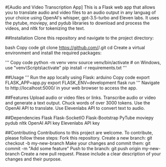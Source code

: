 #[Audio and Video Transcription App]
This is a Flask web app that allows you to translate audio and video files to an audio output in any languag of your choice using OpenAI's whisper, gpt-3.5-turbo and Eleven labs. It uses the pytube, moviepy, and pydub libraries to download and process the videos, and nltk for tokenizing the text.

##Installation
Clone this repository and navigate to the project directory:

bash
Copy code
git clone https://github.com/<username>/<project-name>.git
cd <project-name>
Create a virtual environment and install the required packages:

'''
Copy code
python -m venv venv
source venv/bin/activate  # on Windows, use "venv\Scripts\activate"
pip install -r requirements.txt
'''
  
##Usage
'''
Run the app locally using Flask:
arduino
Copy code
export FLASK_APP=app.py
export FLASK_ENV=development
flask run
'''
Navigate to http://localhost:5000/ in your web browser to access the app.

##Features
Upload audio or video files or links.
Transcribe audio or video and generate a text output.
Chuck words of over 3000 tokens.
Use the OpenAI API to translate.
Use Elevenlabs API to convert text to audio.

##Dependencies
Flask
Flask-SocketIO
Flask-Bootstrap
PyTube
moviepy
pydub
nltk
OpenAI API key
Elevenlabs API key

##Contributing
Contributions to this project are welcome. To contribute, please follow these steps:
Fork this repository.
Create a new branch: git checkout -b my-new-branch
Make your changes and commit them: git commit -m "Add some feature"
Push to the branch: git push origin my-new-branch
Create a new pull request.
Please include a clear description of your changes and their purpose.
